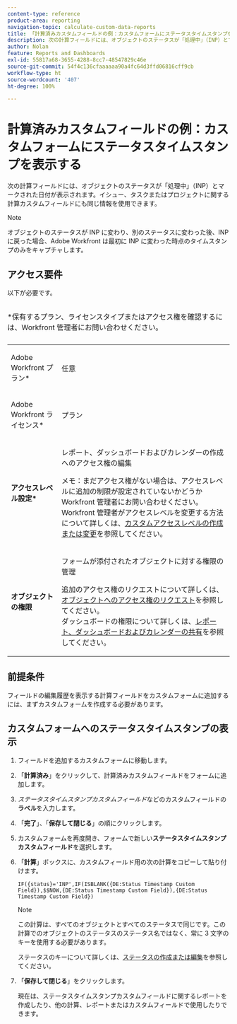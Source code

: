 ```yaml
---
content-type: reference
product-area: reporting
navigation-topic: calculate-custom-data-reports
title: 「計算済みカスタムフィールドの例：カスタムフォームにステータスタイムスタンプを表示」
description: 次の計算フィールドには、オブジェクトのステータスが「処理中」（INP）とマークされた日付が表示されます。イシュー、タスクまたはプロジェクトに関する計算カスタムフィールドにも同じ情報を使用できます。
author: Nolan
feature: Reports and Dashboards
exl-id: 55817a68-3655-4288-8cc7-48547829c46e
source-git-commit: 54f4c136cfaaaaaa90a4fc64d3ffd06816cff9cb
workflow-type: ht
source-wordcount: '407'
ht-degree: 100%

---
```


# 計算済みカスタムフィールドの例：カスタムフォームにステータスタイムスタンプを表示する

次の計算フィールドには、オブジェクトのステータスが「処理中」（INP）とマークされた日付が表示されます。イシュー、タスクまたはプロジェクトに関する計算カスタムフィールドにも同じ情報を使用できます。

>[!NOTE]
>
>オブジェクトのステータスが INP に変わり、別のステータスに変わった後、INP に戻った場合、Adobe Workfront は最初に INP に変わった時点のタイムスタンプのみをキャプチャします。

## アクセス要件

以下が必要です。

<table style="table-layout:auto"> 
 <caption style="text-align: left;"> 
  <p>*保有するプラン、ライセンスタイプまたはアクセス権を確認するには、Workfront 管理者にお問い合わせください。</p> 
 </caption> 
 <col> 
 </col> 
 <col> 
 </col> 
 <tbody> 
  <tr> 
   <td> <p>Adobe Workfront プラン*</p> </td> 
   <td>任意</td> 
  </tr> 
  <tr> 
   <td> <p>Adobe Workfront ライセンス*</p> </td> 
   <td> <p>プラン </p> </td> 
  </tr> 
  <tr> 
   <td><strong>アクセスレベル設定*</strong> </td> 
   <td> <p>レポート、ダッシュボードおよびカレンダーの作成へのアクセス権の編集</p> <p>メモ：まだアクセス権がない場合は、アクセスレベルに追加の制限が設定されていないかどうか Workfront 管理者にお問い合わせください。Workfront 管理者がアクセスレベルを変更する方法について詳しくは、<a href="../../../administration-and-setup/add-users/configure-and-grant-access/create-modify-access-levels.md" class="MCXref xref">カスタムアクセスレベルの作成または変更</a>を参照してください。</p> </td> 
  </tr> 
  <tr> 
   <td> <p><strong>オブジェクトの権限</strong> </p> </td> 
   <td> <p>フォームが添付されたオブジェクトに対する権限の管理</p> <p>追加のアクセス権のリクエストについて詳しくは、<a href="../../../workfront-basics/grant-and-request-access-to-objects/request-access.md" class="MCXref xref">オブジェクトへのアクセス権のリクエスト</a>を参照してください。<br>ダッシュボードの権限について詳しくは、<a href="../../../workfront-basics/grant-and-request-access-to-objects/permissions-reports-dashboards-calendars.md" class="MCXref xref">レポート、ダッシュボードおよびカレンダーの共有</a>を参照してください。</p> </td> 
  </tr> 
 </tbody> 
</table>

## 前提条件

フィールドの編集履歴を表示する計算フィールドをカスタムフォームに追加するには、まずカスタムフォームを作成する必要があります。

## カスタムフォームへのステータスタイムスタンプの表示

1. フィールドを追加するカスタムフォームに移動します。
1. 「**計算済み**」をクリックして、計算済みカスタムフィールドをフォームに追加します。
1. *ステータスタイムスタンプカスタムフィールド*&#x200B;などのカスタムフィールドの&#x200B;**ラベル**&#x200B;を入力します。
1. 「**完了**」、「**保存して閉じる**」の順にクリックします。
1. カスタムフォームを再度開き、フォームで新しい&#x200B;**ステータスタイムスタンプカスタムフィールド**&#x200B;を選択します。
1. 「**計算**」ボックスに、カスタムフィールド用の次の計算をコピーして貼り付けます。

   ```
   IF({status}='INP',IF(ISBLANK({DE:Status Timestamp Custom Field}),$$NOW,{DE:Status Timestamp Custom Field}),{DE:Status Timestamp Custom Field})  
   ```

   >[!NOTE]
   >
   >この計算は、すべてのオブジェクトとすべてのステータスで同じです。この計算でのオブジェクトのステータスのステータス名ではなく、常に 3 文字のキーを使用する必要があります。
   >
   >ステータスのキーについて詳しくは、[ステータスの作成または編集](../../../administration-and-setup/customize-workfront/creating-custom-status-and-priority-labels/create-or-edit-a-status.md)を参照してください。

1. 「**保存して閉じる**」をクリックします。

   現在は、ステータスタイムスタンプカスタムフィールドに関するレポートを作成したり、他の計算、レポートまたはカスタムフィールドで使用したりできます。
